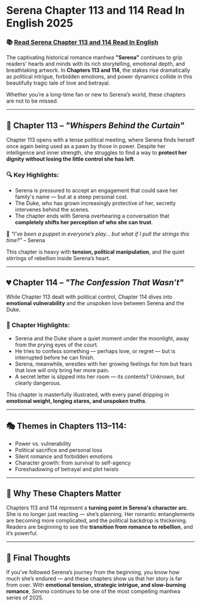# Serena Chapter 113 and 114 Read In English 2025
<h3>📚 <a href="https://video2leaks.com/sample-page/" rel="nofollow">Read Serena Chapter 113 and 114 Read In English</a></h3>


The captivating historical romance manhwa **"Serena"** continues to grip readers' hearts and minds with its rich storytelling, emotional depth, and breathtaking artwork. In **Chapters 113 and 114**, the stakes rise dramatically as political intrigue, forbidden emotions, and power dynamics collide in this beautifully tragic tale of love and betrayal.

Whether you’re a long-time fan or new to Serena’s world, these chapters are not to be missed.

---

## 📖 Chapter 113 – *"Whispers Behind the Curtain"*

Chapter 113 opens with a tense political meeting, where Serena finds herself once again being used as a pawn by those in power. Despite her intelligence and inner strength, she struggles to find a way to **protect her dignity without losing the little control she has left**.

### 🔍 Key Highlights:

* Serena is pressured to accept an engagement that could save her family's name — but at a steep personal cost.
* The Duke, who has grown increasingly protective of her, secretly intervenes behind the scenes.
* The chapter ends with Serena overhearing a conversation that **completely shifts her perception of who she can trust**.

💬 *“I’ve been a puppet in everyone’s play… but what if I pull the strings this time?”* – Serena

This chapter is heavy with **tension, political manipulation**, and the quiet stirrings of rebellion inside Serena’s heart.

---

## 💔 Chapter 114 – *"The Confession That Wasn’t"*

While Chapter 113 dealt with political control, Chapter 114 dives into **emotional vulnerability** and the unspoken love between Serena and the Duke.

### 💫 Chapter Highlights:

* Serena and the Duke share a quiet moment under the moonlight, away from the prying eyes of the court.
* He tries to confess something — perhaps love, or regret — but is interrupted before he can finish.
* Serena, meanwhile, wrestles with her growing feelings for him but fears that love will only bring her more pain.
* A secret letter is slipped into her room — its contents? Unknown, but clearly dangerous.

This chapter is masterfully illustrated, with every panel dripping in **emotional weight, longing stares, and unspoken truths**.

---

## 🎭 Themes in Chapters 113–114:

* Power vs. vulnerability
* Political sacrifice and personal loss
* Silent romance and forbidden emotions
* Character growth: from survival to self-agency
* Foreshadowing of betrayal and plot twists

---

## 🧠 Why These Chapters Matter

Chapters 113 and 114 represent a **turning point in Serena's character arc**. She is no longer just reacting — she’s planning. Her romantic entanglements are becoming more complicated, and the political backdrop is thickening. Readers are beginning to see the **transition from romance to rebellion**, and it’s powerful.

---

## 📌 Final Thoughts

If you’ve followed Serena’s journey from the beginning, you know how much she’s endured — and these chapters show us that her story is far from over. With **emotional tension, strategic intrigue, and slow-burning romance**, *Serena* continues to be one of the most compelling manhwa series of 2025.
